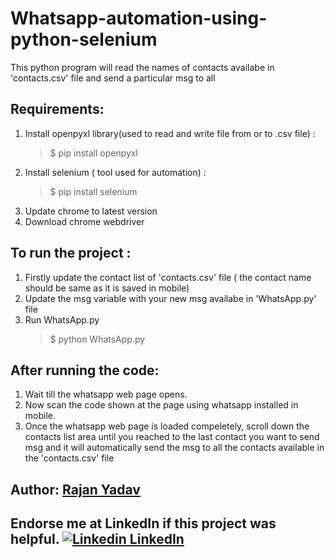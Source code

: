 # Whatsapp-automation-using-python-selenium
This python program will read the names of contacts availabe in 'contacts.csv' file and send a particular msg to all

## Requirements:
1. Install openpyxl library(used to read and write file from or to .csv file) : 
	>$ pip install openpyxl
2. Install selenium ( tool used for automation) : 
	>$ pip install selenium
2. Update chrome to latest version
3. Download chrome webdriver

## To run the project : 
1. Firstly update the contact list of 'contacts.csv' file ( the contact name should be same as it is saved in mobile)
2. Update the msg variable with your new msg availabe in 'WhatsApp.py' file
2. Run WhatsApp.py
	>$ python WhatsApp.py

## After running the code:
1. Wait till the whatsapp web page opens.
2. Now scan the code shown at the page using whatsapp installed in mobile.
3. Once the whatsapp web page is loaded compeletely, scroll down the contacts list area until you reached to the last contact you want to send msg and it will automatically send the msg to all the contacts available in the 'contacts.csv' file

## Author: <a href="http://rajanyadav.me/">Rajan Yadav</a>
 
## Endorse me at LinkedIn if this project was helpful. [![Linkedin](https://i.stack.imgur.com/gVE0j.png) LinkedIn](https://www.linkedin.com/in/rajanyadav857/)
